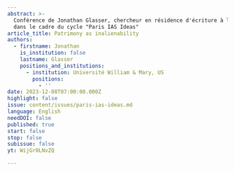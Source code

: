 ```yaml
---
abstract: >-
  Conférence de Jonathan Glasser, chercheur en résidence d'écriture à l'IEA,
  dans le cadre du cycle "Paris IAS Ideas"
article_title: Patrimony as inalienability
authors:
  - firstname: Jonathan
    is_institution: false
    lastname: Glasser
    positions_and_institutions:
      - institution: Université William & Mary, US
        positions:
          - ''
date: 2023-12-08T07:00:00.000Z
highlight: false
issue: content/issues/paris-ias-ideas.md
language: English
needDOI: false
published: true
start: false
stop: false
subissue: false
yt: WijGr0LNvZQ

---
```

<Youtube yt="WijGr0LNvZQ" caption="Patrimony as inalienability" start="false" stop="false"></Youtube>
